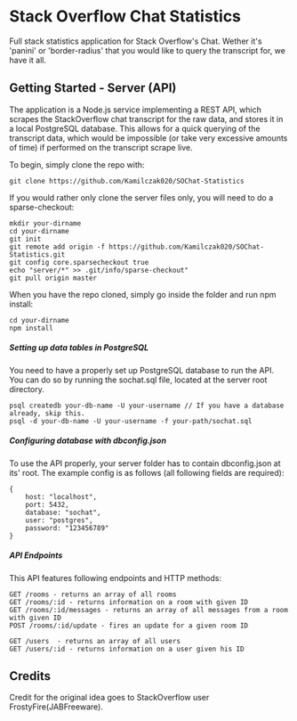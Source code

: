 # Stack Overflow Chat Statistics
Full stack statistics application for Stack Overflow's Chat.
Wether it's 'panini' or 'border-radius' that you would like to query the transcript for, we have it all.

## Getting Started - Server (API)
The application is a Node.js service implementing a REST API, which scrapes the StackOverflow chat transcript for the raw data, and stores it in a local PostgreSQL database.
This allows for a quick querying of the transcript data, which would be impossible (or take very excessive amounts of time) if performed on the transcript scrape live.

To begin, simply clone the repo with:
```
git clone https://github.com/Kamilczak020/SOChat-Statistics
```

If you would rather only clone the server files only, you will need to do a sparse-checkout:
```
mkdir your-dirname
cd your-dirname
git init
git remote add origin -f https://github.com/Kamilczak020/SOChat-Statistics.git
git config core.sparsecheckout true
echo "server/*" >> .git/info/sparse-checkout" 
git pull origin master
```

When you have the repo cloned, simply go inside the folder and run npm install:
```
cd your-dirname
npm install
```

##### Setting up data tables in PostgreSQL
You need to have a properly set up PostgreSQL database to run the API.
You can do so by running the sochat.sql file, located at the server root directory.
```
psql createdb your-db-name -U your-username // If you have a database already, skip this.
psql -d your-db-name -U your-username -f your-path/sochat.sql
``` 


##### Configuring database with dbconfig.json
To use the API properly, your server folder has to contain dbconfig.json at its' root.
The example config is as follows (all following fields are required):
```
{
    host: "localhost",
    port: 5432,
    database: "sochat",
    user: "postgres",
    password: "123456789"
}
```

##### API Endpoints

This API features following endpoints and HTTP methods:
```
GET /rooms - returns an array of all rooms 
GET /rooms/:id - returns information on a room with given ID
GET /rooms/:id/messages - returns an array of all messages from a room with given ID
POST /rooms/:id/update - fires an update for a given room ID

GET /users  - returns an array of all users
GET /users/:id - returns information on a user given his ID
```

## Credits
Credit for the original idea goes to StackOverflow user FrostyFire(JABFreeware).
